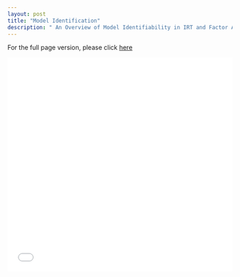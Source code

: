 ```yaml
---
layout: post
title: "Model Identification"
description: " An Overview of Model Identifiability in IRT and Factor Analysis Models"
---
```



For the full page version, please click [here](/assets/projects/Identification/Identification.html)

<div style='position: relative; width: 100%; height: 0px; padding-bottom: 95%;'>
<iframe style='position: absolute; left: 0px; top: 0px; width: 100%; height: 100%'
        frameborder="0" 
       src="/assets/projects/Identification/Identification.html"></iframe>
</div>



